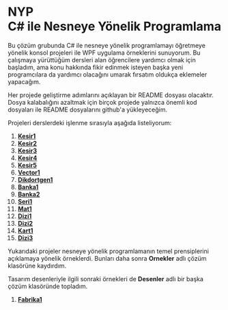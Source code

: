 ﻿# NYP<br>C# ile Nesneye Yönelik Programlama
Bu çözüm grubunda C# ile nesneye yönelik programlamayı
öğretmeye yönelik konsol projeleri ile WPF uygulama örneklerini
sunuyorum. Bu çalışmaya yürüttüğüm dersleri alan öğrencilere
yardımcı olmak için başladım, ama konu hakkında fikir edinmek
isteyen başka yeni programcılara da yardımcı olacağını umarak
fırsatım oldukça eklemeler yapacağım.

Her projede geliştirme adımlarını açıklayan bir README dosyası
olacaktır. Dosya kalabalığını azaltmak için birçok projede yalnızca
önemli kod dosyaları ile README dosyalarını github'a yükleyeceğim.

Projeleri derslerdeki işlenme sırasıyla aşağıda listeliyorum:

1. [**Kesir1**](Kesir1/README.md)
1. [**Kesir2**](Kesir2/README.md)
1. [**Kesir3**](Kesir3/README.md)
1. [**Kesir4**](Kesir4/README.md)
1. [**Kesir5**](Kesir5/README.md)
1. [**Vector1**](Vector1/README.md)
1. [**Dikdortgen1**](Dikdortgen1/README.md)
1. [**Banka1**](Banka1/README.md)
1. [**Banka2**](Banka2/README.md)
1. [**Seri1**](Seri1/README.md)
1. [**Mat1**](Mat1/README.md)
1. [**Dizi1**](Dizi1/README.md)
1. [**Dizi2**](Dizi2/README.md)
1. [**Kart1**](Kart1/README.md)
1. [**Dizi3**](Dizi3/README.md)

Yukarıdaki projeler nesneye yönelik programlamanın
temel prensiplerini açıklamaya yönelik örneklerdi.
Bunları daha sonra **Ornekler** adlı çözüm klasörüne kaydırdım.

Tasarım desenleriyle ilgili sonraki örnekleri de
**Desenler** adlı bir başka çözüm klasöründe topladım.

1. [**Fabrika1**](Fabrika1/README.md)